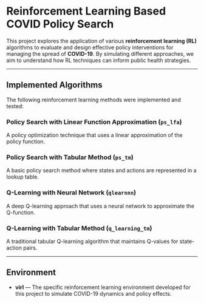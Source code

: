 # Reinforcement Learning Based COVID Policy Search

This project explores the application of various **reinforcement learning (RL)** algorithms to evaluate and design effective policy interventions for managing the spread of **COVID-19**. By simulating different approaches, we aim to understand how RL techniques can inform public health strategies.

---

## Implemented Algorithms

The following reinforcement learning methods were implemented and tested:

### Policy Search with Linear Function Approximation (`ps_lfa`)
A policy optimization technique that uses a linear approximation of the policy function.

### Policy Search with Tabular Method (`ps_tm`)
A basic policy search method where states and actions are represented in a lookup table.

### Q-Learning with Neural Network (`qlearnnn`)
A deep Q-learning approach that uses a neural network to approximate the Q-function.

### Q-Learning with Tabular Method (`q_learning_tm`)
A traditional tabular Q-learning algorithm that maintains Q-values for state-action pairs.

---

## Environment

- **virl** — The specific reinforcement learning environment developed for this project to simulate COVID-19 dynamics and policy effects.

